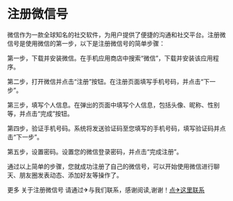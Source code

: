 # 注册微信号

微信作为一款全球知名的社交软件，为用户提供了便捷的沟通和社交平台。注册微信号是使用微信的第一步，以下是注册微信号的简单步骤：

第一步，下载并安装微信。在手机应用商店中搜索“微信”，下载并安装该应用程序。

第二步，打开微信并点击“注册”按钮。在注册页面填写手机号码，并点击“下一步”。

第三步，填写个人信息。在弹出的页面中填写个人信息，包括头像、昵称、性别等，并点击“完成”按钮。

第四步，验证手机号码。系统将发送验证码至您填写的手机号码，填写验证码并点击“下一步”。

第五步，设置密码。设置您的微信登录密码，并点击“完成注册”。

通过以上简单的步骤，您就成功注册了自己的微信号，可以开始使用微信进行聊天、朋友圈发表动态、添加好友等操作了。

更多 关于注册微信号 请通过✈与我们联系，感谢阅读,谢谢！[点✈这里联系](https://ads.k02.cc)